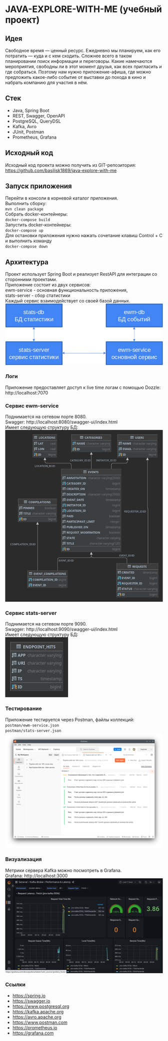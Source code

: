 # JAVA-EXPLORE-WITH-ME (учебный проект)

## Идея

Свободное время — ценный ресурс. Ежедневно мы планируем, как его потратить — куда и с кем сходить.
Сложнее всего в таком планировании поиск информации и переговоры. Какие намечаются мероприятия,
свободны ли в этот момент друзья, как всех пригласить и где собраться.
Поэтому нам нужно приложение-афиша, где можно предложить какое-либо событие от выставки до похода
в кино и набрать компанию для участия в нём.

## Стек

- Java, Spring Boot
- REST, Swagger, OpenAPI
- PostgreSQL, QueryDSL
- Kafka, Avro
- JUnit, Postman
- Prometheus, Grafana

## Исходный код

Исходный код проекта можно получить из GIT-репозитория:<br>
https://github.com/basilisk1869/java-explore-with-me <br>

## Запуск приложения

Перейти в консоли в корневой каталог приложения.<br>
Выполнить сборку:<br>
`mvn clean package`<br>
Собрать docker-контейнеры:<br>
`docker-compose build`<br>
Запустить docker-контейнеры:<br>
`docker-compose up`<br>
Для остановки приложения нужно нажать сочетание клавиш Control + C<br>
и выполнить команду<br>
`docker-compose down`<br>

## Архитектура

Проект использует Spring Boot и реализует RestAPI для интеграции со сторонними проектами.<br>
Приложение состоит из двух сервисов:<br>
ewm-service - основная функциональность приложения,<br>
stats-server - сбор статистики<br>
Каждый сервис взаимодействует со своей базой данных.<br>
![architecture.png](doc%2Farchitecture.png)

### Логи

Приложение предоставляет доступ к live time логам с помощью Dozzle: <br>
http://localhost:7070 <br>

### Сервис ewm-service

Поднимается на сетевом порте 8080.<br>
Swagger: http://localhost:8080/swagger-ui/index.html <br>
Имеет следующую структуру БД:<br>
![ewm-schema.png](doc%2Fewm-schema.png)

### Сервис stats-server

Поднимается на сетевом порте 9090.<br>
Swagger: http://localhost:9090/swagger-ui/index.html <br>
Имеет следующую структуру БД:<br>
![stats-schema.png](doc%2Fstats-schema.png)

### Тестирование

Приложение тестируется через Postman, файлы коллекций: <br>
`postman/ewm-service.json` <br>
`postman/stats-server.json` <br>
![postman.png](doc%2Fpostman.png)

### Визуализация

Метрики сервера Kafka можно посмотреть в Grafana. <br>
Grafana: http://localhost:3000 <br>
![grafana.png](doc%2Fgrafana.png)

### Ссылки

- https://spring.io
- https://swagger.io
- https://www.postgresql.org
- https://kafka.apache.org
- https://avro.apache.org
- https://www.postman.com
- https://prometheus.io
- https://grafana.com
